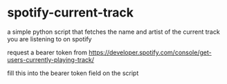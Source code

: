 # spotify-current-track

a simple python script that fetches the name and artist of the current track you are listening to on spotify

request a bearer token from https://developer.spotify.com/console/get-users-currently-playing-track/

fill this into the bearer token field on the script

